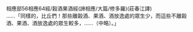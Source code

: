 相應部56相應64經/榖酒果酒經(諦相應/大篇/修多羅)(莊春江譯)  
……「同樣的，比丘們！那些離榖酒、果酒、酒放逸處的眾生少，而這些不離榖酒、果酒、酒放逸處的眾生較多，……（中略）。」  
  
  
